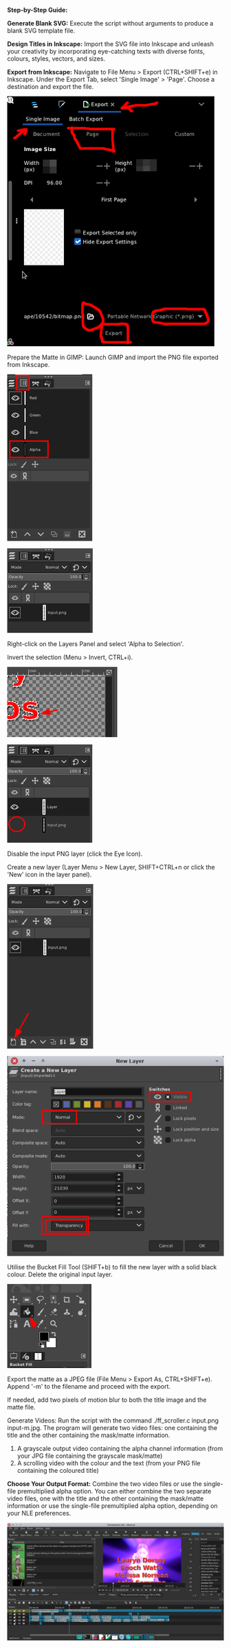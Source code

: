 **Step-by-Step Guide:**

**Generate Blank SVG:** Execute the script without arguments to produce a blank SVG template file.

**Design Titles in Inkscape:** Import the SVG file into Inkscape and unleash your creativity by incorporating eye-catching texts with diverse fonts, colours, styles, vectors, and sizes.

**Export from Inkscape:** Navigate to File Menu > Export (CTRL+SHIFT+e) in Inkscape. Under the Export Tab, select 'Single Image' > 'Page'. Choose a destination and export the file.

![](assets/2023-11-18-21-32-55-inkexport.png)

Prepare the Matte in GIMP: Launch GIMP and import the PNG file exported from Inkscape.

![](assets/2023-11-18-21-33-38-2023-11-18_18-22.png)

![](assets/2023-11-18-21-34-11-2023-11-18_18-24.png)

Right-click on the Layers Panel and select 'Alpha to Selection'.

Invert the selection (Menu > Invert, CTRL+i).

![](assets/2023-11-18-21-34-33-2023-11-18_18-26.png)

![](assets/2023-11-18-21-35-39-2023-11-18_18-29.png)

Disable the input PNG layer (click the Eye Icon).

Create a new layer (Layer Menu > New Layer, SHIFT+CTRL+n or click the 'New' icon in the layer panel).

![](assets/2023-11-18-21-34-51-2023-11-18_18-26_1.png)

![](assets/3e5e42fab4778baa6eb4284d1c6ce193d308f476.png)

Utilise the Bucket Fill Tool (SHIFT+b) to fill the new layer with a solid black colour. Delete the original input layer.

![](assets/2023-11-18-21-35-56-2023-11-18_18-32.png)

Export the matte as a JPEG file (File Menu > Export As, CTRL+SHIFT+e). Append '-m' to the filename and proceed with the export.

If needed, add two pixels of motion blur to both the title image and the matte file.

Generate Videos: Run the script with the command ./ff_scroller.c input.png input-m.jpg. The program will generate two video files: one containing the title and the other containing the mask/matte information.

1. A grayscale output video containing the alpha channel information (from your JPG file containing the grayscale mask/matte)
2. A scrolling video with the colour and the text (from your PNG file containing the coloured title)

**Choose Your Output Format:** Combine the two video files or use the single-file premultiplied alpha option. You can either combine the two separate video files, one with the title and the other containing the mask/matte information or use the single-file premultiplied alpha option, depending on your NLE preferences.

![](assets/2023-11-18-22-17-57-Screenshot_2023-11-18_22-17-34.png)
